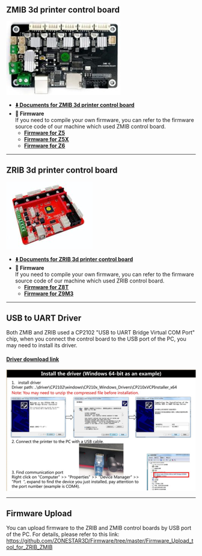 ## ZMIB 3d printer control board
![ZMIB](ZMIB.jpg)    
- **[:arrow_down: Documents for ZMIB 3d printer control board](./ZMIB.zip)**
- **:file_folder: Firmware**     
If you need to compile your own firmware, you can refer to the firmware source code of our machine which used ZMIB control board.
  - **[Firmware for Z5](https://github.com/ZONESTAR3D/Firmware/blob/master/Z5/ZMIB)**   
  - **[Firmware for Z5X](https://github.com/ZONESTAR3D/Firmware/tree/master/Z5X/ZMIBV2)**   
  - **[Firmware for Z6](https://github.com/ZONESTAR3D/Firmware/tree/master/Z6/ZMIBV2)**    

----
## ZRIB 3d printer control board
![ZRIB](ZRIB.jpg)    
- **[:arrow_down: Documents for ZRIB 3d printer control board](./ZRIB.zip)**   
- **:file_folder: Firmware**     
If you need to compile your own firmware, you can refer to the firmware source code of our machine which used ZRIB control board.
  - **[Firmware for Z8T](https://github.com/ZONESTAR3D/Firmware/tree/master/Z8/Z8T/ZRIBV6(default))**   
  - **[Firmware for Z9M3](https://github.com/ZONESTAR3D/Firmware/tree/master/Z9/Z9M3/ZRIBV6)**    

----
## USB to UART Driver
Both ZMIB and ZRIB used a CP2102 "USB to UART Bridge Virtual COM Port" chip, when you connect the control board to the USB port of the PC, you may need to install its driver.
#### [Driver download link](https://www.silabs.com/developers/usb-to-uart-bridge-vcp-drivers)
![](Install_Driver.jpg)

----
## Firmware Upload
You can upload firmware to the ZRIB and ZMIB control boards by USB port of the PC. For details, please refer to this link: https://github.com/ZONESTAR3D/Firmware/tree/master/Firmware_Upload_tool_for_ZRIB_ZMIB

